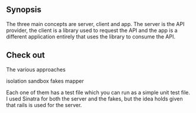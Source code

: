 ## Synopsis
The three main concepts are server, client and app. The server is the API provider, the client is a library used to request the API and the app is a different application entirely that uses the library to consume the API.

## Check out

The various approaches 

  isolation
  sandbox
  fakes
  mapper

Each one of them has a test file which you can run as a simple unit test file. I used Sinatra for both the server and the fakes, but the idea holds given that rails is used for the server.